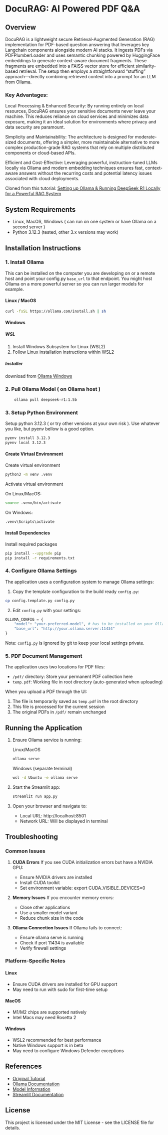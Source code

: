 # DocuRAG: AI Powered PDF Q&A

## Overview

DocuRAG is a lightweight secure Retrieval-Augmented Generation (RAG) implementation for PDF-based question answering that leverages key Langchain components alongside modern AI stacks. It ingests PDFs via PDFPlumberLoader and uses semantic chunking powered by HuggingFace embeddings to generate context-aware document fragments. These fragments are embedded into a FAISS vector store for efficient similarity-based retrieval. The setup then employs a straightforward “stuffing” approach—directly combining retrieved context into a prompt for an LLM from Ollama.

### Key Advantages:

Local Processing & Enhanced Security:
By running entirely on local resources, DocuRAG ensures your sensitive documents never leave your machine. This reduces reliance on cloud services and minimizes data exposure, making it an ideal solution for environments where privacy and data security are paramount.

Simplicity and Maintainability:
The architecture is designed for moderate-sized documents, offering a simpler, more maintainable alternative to more complex production-grade RAG systems that rely on multiple distributed components or cloud-based APIs.

Efficient and Cost-Effective:
Leveraging powerful, instruction-tuned LLMs locally via Ollama and modern embedding techniques ensures fast, context-aware answers without the recurring costs and potential latency issues associated with cloud deployments.

Cloned from this tutorial: [Setting up Ollama & Running DeepSeek R1 Locally for a Powerful RAG System](https://dev.to/ajmal_hasan/setting-up-ollama-running-deepseek-r1-locally-for-a-powerful-rag-system-4pd4)

## System Requirements

- Linux, MacOS, Windows ( can run on one system or have Ollama on a second server )
- Python 3.12.3 (tested, other 3.x versions may work)

## Installation Instructions

### 1. Install Ollama

This can be installed on the computer you are developing on or a remote host and point your config.py `base_url` to that endpoint. You might host Ollama on a more powerful server so you can run larger models for example.

#### Linux / MacOS

```bash
curl -fsSL https://ollama.com/install.sh | sh
```

#### Windows

##### WSL

1. Install Windows Subsystem for Linux (WSL2)
2. Follow Linux installation instructions within WSL2

##### Installer

download from [Ollama Windows](https://ollama.com/download/windows)

### 2. Pull Ollama Model ( on Ollama host )

```bash
    ollama pull deepseek-r1:1.5b
```

### 3. Setup Python Environment

Setup python 3.12.3 ( or try other versions at your own risk ). Use whatever you like, but pyenv bellow is a good option.

```bash
pyenv install 3.12.3
pyenv local 3.12.3
```

#### Create Virtual Environment

Create virtual environment

```bash
python3 -m venv .venv
```

Activate virtual environment

On Linux/MacOS:

```bash
source .venv/bin/activate
```

On Windows:

```bash
.venv\Scripts\activate
```

#### Install Dependencies

Install required packages

```bash
pip install --upgrade pip
pip install -r requirements.txt
```

### 4. Configure Ollama Settings

The application uses a configuration system to manage Ollama settings:

1. Copy the template configuration to the build ready `config.py`:
```bash
cp config.template.py config.py
```

2. Edit `config.py` with your settings:
```python
OLLAMA_CONFIG = {
    "model": "your-preferred-model", # has to be installed on your Ollama server
    "base_url": "http://your.ollama.server:11434"
}
```

Note: `config.py` is ignored by git to keep your local settings private.

### 5. PDF Document Management

The application uses two locations for PDF files:

- `/pdf/` directory: Store your permanent PDF collection here
- `temp.pdf`: Working file in root directory (auto-generated when uploading)

When you upload a PDF through the UI:

1. The file is temporarily saved as `temp.pdf` in the root directory
2. This file is processed for the current session
3. The original PDFs in `/pdf/` remain unchanged

## Running the Application

1. Ensure Ollama service is running:

    Linux/MacOS

    ```bash
    ollama serve
    ```

    Windows (separate terminal)

    ```bash
    wsl -d Ubuntu -e ollama serve
    ```

2. Start the Streamlit app:

    ```bash
    streamlit run app.py
    ```

3. Open your browser and navigate to:

   - Local URL: http://localhost:8501
   - Network URL: Will be displayed in terminal

## Troubleshooting

### Common Issues

1. **CUDA Errors**
    If you see CUDA initialization errors but have a NVIDIA GPU:

    - Ensure NVIDIA drivers are installed
    - Install CUDA toolkit
    - Set environment variable: export CUDA_VISIBLE_DEVICES=0

2. **Memory Issues**
    If you encounter memory errors:

    - Close other applications
    - Use a smaller model variant
    - Reduce chunk size in the code

3. **Ollama Connection Issues**
    If Ollama fails to connect:

    - Ensure ollama serve is running
    - Check if port 11434 is available
    - Verify firewall settings

### Platform-Specific Notes

#### Linux

- Ensure CUDA drivers are installed for GPU support
- May need to run with sudo for first-time setup

#### MacOS

- M1/M2 chips are supported natively
- Intel Macs may need Rosetta 2

#### Windows

- WSL2 recommended for best performance
- Native Windows support is in beta
- May need to configure Windows Defender exceptions

## References

- [Original Tutorial](https://dev.to/ajmal_hasan/setting-up-ollama-running-deepseek-r1-locally-for-a-powerful-rag-system-4pd4)
- [Ollama Documentation](https://ollama.com/docs)
- [Model Information](https://ollama.com/library)
- [Streamlit Documentation](https://docs.streamlit.io)

## License

This project is licensed under the MIT License - see the LICENSE file for details.

